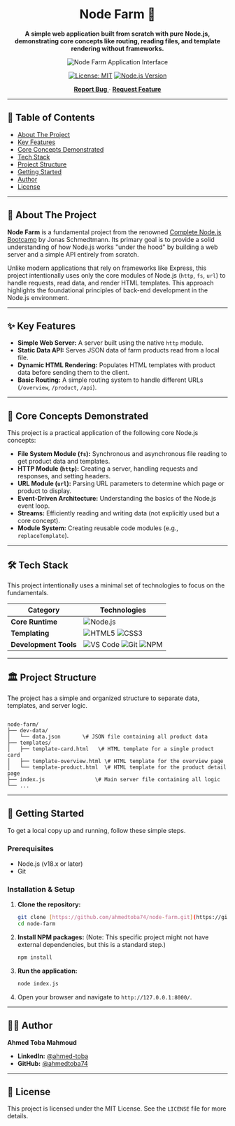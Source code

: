 <div align="center">

  # **Node Farm 🌽**

  **A simple web application built from scratch with pure Node.js, demonstrating core concepts like routing, reading files, and template rendering without frameworks.**

  <img src="https://i.imgur.com/example.png" alt="Node Farm Application Interface"/>

  [![License: MIT](https://img.shields.io/badge/License-MIT-green.svg)](https://opensource.org/licenses/MIT)
  [![Node.js Version](https://img.shields.io/badge/Node.js-v18-339933?logo=node.js&logoColor=white)](https://nodejs.org/)

  [ **Report Bug** ](https://github.com/ahmedtoba74/node-farm/issues) · [ **Request Feature** ](https://github.com/ahmedtoba74/node-farm/issues)

</div>

---

## 📖 Table of Contents

- [About The Project](#-about-the-project)
- [Key Features](#-key-features)
- [Core Concepts Demonstrated](#-core-concepts-demonstrated)
- [Tech Stack](#️-tech-stack)
- [Project Structure](#️-project-structure)
- [Getting Started](#-getting-started)
- [Author](#-author)
- [License](#-license)

---

## 🧐 About The Project

**Node Farm** is a fundamental project from the renowned [Complete Node.js Bootcamp](https://www.udemy.com/course/nodejs-express-mongodb-bootcamp/) by Jonas Schmedtmann. Its primary goal is to provide a solid understanding of how Node.js works "under the hood" by building a web server and a simple API entirely from scratch.

Unlike modern applications that rely on frameworks like Express, this project intentionally uses only the core modules of Node.js (`http`, `fs`, `url`) to handle requests, read data, and render HTML templates. This approach highlights the foundational principles of back-end development in the Node.js environment.

---

## ✨ Key Features

-   **Simple Web Server:** A server built using the native `http` module.
-   **Static Data API:** Serves JSON data of farm products read from a local file.
-   **Dynamic HTML Rendering:** Populates HTML templates with product data before sending them to the client.
-   **Basic Routing:** A simple routing system to handle different URLs (`/overview`, `/product`, `/api`).

---

## 🧠 Core Concepts Demonstrated

This project is a practical application of the following core Node.js concepts:

-   **File System Module (`fs`):** Synchronous and asynchronous file reading to get product data and templates.
-   **HTTP Module (`http`):** Creating a server, handling requests and responses, and setting headers.
-   **URL Module (`url`):** Parsing URL parameters to determine which page or product to display.
-   **Event-Driven Architecture:** Understanding the basics of the Node.js event loop.
-   **Streams:** Efficiently reading and writing data (not explicitly used but a core concept).
-   **Module System:** Creating reusable code modules (e.g., `replaceTemplate`).

---

## 🛠️ Tech Stack

This project intentionally uses a minimal set of technologies to focus on the fundamentals.

| Category             | Technologies                                                                                                                                                                                            |
| -------------------- | ------------------------------------------------------------------------------------------------------------------------------------------------------------------------------------------------------- |
| **Core Runtime** | ![Node.js](https://img.shields.io/badge/Node.js-v18-339933?logo=node.js&logoColor=white)                                                                                                                  |
| **Templating** | ![HTML5](https://img.shields.io/badge/HTML5-E34F26?logo=html5&logoColor=white) ![CSS3](https://img.shields.io/badge/CSS3-1572B6?logo=css3&logoColor=white)                                                     |
| **Development Tools**| ![VS Code](https://img.shields.io/badge/VS_Code-007ACC?logo=visualstudiocode&logoColor=white) ![Git](https://img.shields.io/badge/Git-F05032?logo=git&logoColor=white) ![NPM](https://img.shields.io/badge/NPM-CB3837?logo=npm&logoColor=white) |

---

## 🏛️ Project Structure

The project has a simple and organized structure to separate data, templates, and server logic.

```

node-farm/
├── dev-data/
│   └── data.json       \# JSON file containing all product data
├── templates/
│   ├── template-card.html   \# HTML template for a single product card
│   ├── template-overview.html \# HTML template for the overview page
│   └── template-product.html  \# HTML template for the product detail page
├── index.js                \# Main server file containing all logic
└── ...

````

---

## 🚀 Getting Started

To get a local copy up and running, follow these simple steps.

### **Prerequisites**

-   Node.js (v18.x or later)
-   Git

### **Installation & Setup**

1.  **Clone the repository:**
    ```sh
    git clone [https://github.com/ahmedtoba74/node-farm.git](https://github.com/ahmedtoba74/node-farm.git)
    cd node-farm
    ```
2.  **Install NPM packages:**
    (Note: This specific project might not have external dependencies, but this is a standard step.)
    ```sh
    npm install
    ```
3.  **Run the application:**
    ```sh
    node index.js
    ```
4.  Open your browser and navigate to `http://127.0.0.1:8000/`.

---

## 👨‍💻 Author

**Ahmed Toba Mahmoud**
- **LinkedIn:** [@ahmed-toba](https://www.linkedin.com/in/ahmed-toba-12345678)
- **GitHub:** [@ahmedtoba74](https://github.com/ahmedtoba74)

---

## 📄 License

This project is licensed under the MIT License. See the `LICENSE` file for more details.

````

